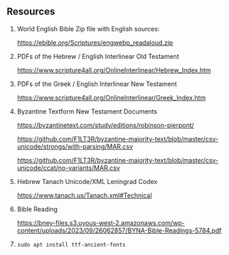 ## Resources

1. World English Bible Zip file with English sources:

    https://ebible.org/Scriptures/engwebp_readaloud.zip

2. PDFs of the Hebrew / English Interlinear Old Testament

    https://www.scripture4all.org/OnlineInterlinear/Hebrew_Index.htm

3. PDFs of the Greek / English Interlinear New Testament

    https://www.scripture4all.org/OnlineInterlinear/Greek_Index.htm

4. Byzantine Textform New Testament Documents

    https://byzantinetext.com/study/editions/robinson-pierpont/

    https://github.com/F1LT3R/byzantine-majority-text/blob/master/csv-unicode/strongs/with-parsing/MAR.csv

    https://github.com/F1LT3R/byzantine-majority-text/blob/master/csv-unicode/ccat/no-variants/MAR.csv

5. Hebrew Tanach Unicode/XML Leningrad Codex

    https://www.tanach.us/Tanach.xml#Technical

6. Bible Reading

    https://bney-files.s3.uyous-west-2.amazonaws.com/wp-content/uploads/2023/09/26062857/BYNA-Bible-Readings-5784.pdf

7. `sudo apt install ttf-ancient-fonts`